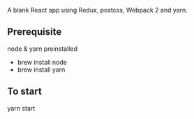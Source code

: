A blank React app using Redux, postcss, Webpack 2 and yarn.

## Prerequisite
node & yarn preinstalled

- brew install node
- brew install yarn

## To start
yarn start
